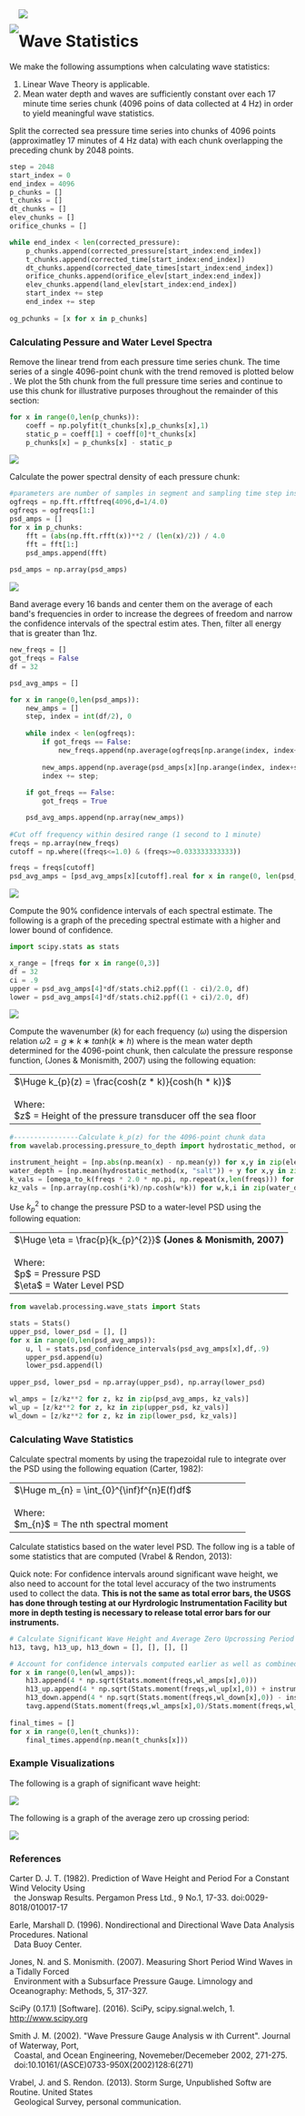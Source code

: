 <img src="./images/usgs.png" style=" padding-top: 26px; float: left"/>
<img src="./images/WaveLabLogo.png" style="float: left"/>

# Wave Statistics

We make the following assumptions when calculating wave statistics:

1. Linear Wave Theory is applicable.
2. Mean water depth and waves are sufficiently constant over each 17 minute time series chunk (4096 poins of data collected at 4 Hz) in order to yield meaningful wave statistics.

Split the corrected sea pressure time series into chunks of 4096 points
(approximatley 17 minutes of 4 Hz data) with each chunk overlapping the preceding chunk
by 2048 points.


```python
step = 2048
start_index = 0
end_index = 4096
p_chunks = []
t_chunks = []
dt_chunks = []
elev_chunks = []
orifice_chunks = []

while end_index < len(corrected_pressure):
    p_chunks.append(corrected_pressure[start_index:end_index])
    t_chunks.append(corrected_time[start_index:end_index])
    dt_chunks.append(corrected_date_times[start_index:end_index])
    orifice_chunks.append(orifice_elev[start_index:end_index])
    elev_chunks.append(land_elev[start_index:end_index])
    start_index += step
    end_index += step
    
og_pchunks = [x for x in p_chunks]
```

### Calculating Pessure and Water Level Spectra

Remove the linear trend from each pressure time series chunk. The time series
of a single 4096-point chunk with the trend removed is plotted below . We plot the 5th
chunk from the full pressure time series and continue to use this chunk for illustrative
purposes throughout the remainder of this section:


```python
for x in range(0,len(p_chunks)):
    coeff = np.polyfit(t_chunks[x],p_chunks[x],1)
    static_p = coeff[1] + coeff[0]*t_chunks[x]
    p_chunks[x] = p_chunks[x] - static_p
```




<img src='./images/detrend.png' />



Calculate the power spectral density of each pressure chunk:


```python
#parameters are number of samples in segment and sampling time step inseconds
ogfreqs = np.fft.rfftfreq(4096,d=1/4.0)
ogfreqs = ogfreqs[1:]
psd_amps = []
for x in p_chunks:
    fft = (abs(np.fft.rfft(x))**2 / (len(x)/2)) / 4.0
    fft = fft[1:]
    psd_amps.append(fft)
   
psd_amps = np.array(psd_amps)
```




<img src='./images/single_spectra.png' />



Band average every 16 bands and center them on the average of each band's
frequencies in order to increase the degrees of freedom and narrow the confidence
intervals of the spectral estim ates. Then, filter all energy that is greater than 1hz.


```python
new_freqs = []
got_freqs = False
df = 32

psd_avg_amps = []

for x in range(0,len(psd_amps)):
    new_amps = []
    step, index = int(df/2), 0
    
    while index < len(ogfreqs):
        if got_freqs == False:
            new_freqs.append(np.average(ogfreqs[np.arange(index, index+step)]))
        
        new_amps.append(np.average(psd_amps[x][np.arange(index, index+step)]))    
        index += step;
            
    if got_freqs == False:
        got_freqs = True

    psd_avg_amps.append(np.array(new_amps))
        
#Cut off frequency within desired range (1 second to 1 minute)
freqs = np.array(new_freqs)
cutoff = np.where((freqs<=1.0) & (freqs>=0.033333333333))

freqs = freqs[cutoff]
psd_avg_amps = [psd_avg_amps[x][cutoff].real for x in range(0, len(psd_avg_amps))]
```




<img src='./images/band_spectra.png' />



Compute the 90% confidence intervals of each spectral estimate. The following is
a graph of the preceding spectral estimate with a higher and lower bound of confidence.


```python
import scipy.stats as stats

x_range = [freqs for x in range(0,3)]
df = 32
ci = .9
upper = psd_avg_amps[4]*df/stats.chi2.ppf((1 - ci)/2.0, df)
lower = psd_avg_amps[4]*df/stats.chi2.ppf((1 + ci)/2.0, df)
```




<img src='./images/cf_intervals.png' />



Compute the wavenumber ($k$) for each frequency ($\omega$) using the dispersion
relation $ω2 = g ∗ k ∗ tanh(k ∗ h)$ where is the mean water depth determined for the
4096-point chunk, then calculate the pressure response function, (Jones &
Monismith, 2007) using the following equation:

<table class="cust-table">
<tr>
    <td>
$\Huge k_{p}(z) = \frac{cosh(z * k)}{cosh(h * k)}$ <br /><br />
Where: <br />
$z$ = Height of the pressure transducer off the sea floor
    </td>
    </tr>
    </table>


```python
#----------------Calculate k_p(z) for the 4096-point chunk data
from wavelab.processing.pressure_to_depth import hydrostatic_method, omega_to_k

instrument_height = [np.abs(np.mean(x) - np.mean(y)) for x,y in zip(elev_chunks, orifice_chunks)]
water_depth = [np.mean(hydrostatic_method(x, "salt")) + y for x,y in zip(og_pchunks, instrument_height)]
k_vals = [omega_to_k(freqs * 2.0 * np.pi, np.repeat(x,len(freqs))) for x in water_depth]
kz_vals = [np.array(np.cosh(i*k)/np.cosh(w*k)) for w,k,i in zip(water_depth,k_vals,instrument_height)]
```

Use $k_{p}^{2}$ to change the pressure PSD to a water-level PSD using the following
equation:

<table class="cust-table">
<tr>
    <td>
$\Huge \eta = \frac{p}{k_{p}^{2}}$  <b>(Jones & Monismith, 2007)</b><br /><br />
Where: <br />
$p$ = Pressure PSD<br />
$\eta$ = Water Level PSD
    </td>
    </tr>
    </table>


```python
from wavelab.processing.wave_stats import Stats

stats = Stats()
upper_psd, lower_psd = [], []
for x in range(0,len(psd_avg_amps)):
    u, l = stats.psd_confidence_intervals(psd_avg_amps[x],df,.9)
    upper_psd.append(u)
    lower_psd.append(l)
    
upper_psd, lower_psd = np.array(upper_psd), np.array(lower_psd)

wl_amps = [z/kz**2 for z, kz in zip(psd_avg_amps, kz_vals)]
wl_up = [z/kz**2 for z, kz in zip(upper_psd, kz_vals)]
wl_down = [z/kz**2 for z, kz in zip(lower_psd, kz_vals)]
```

### Calculating Wave Statistics

Calculate spectral moments by using the trapezoidal rule to integrate over the
PSD using the following equation (Carter, 1982):

<table class="cust-table">
<tr>
    <td style="width: 400px;">
$\Huge m_{n} = \int_{0}^{\inf}f^{n}E(f)df$<br /><br />
Where: <br />
$m_{n}$ = The nth spectral moment
    </td>
    </tr>
    </table>

Calculate statistics based on the water level PSD.  The follow ing is a table of some statistics that are computed (Vrabel & Rendon, 2013):

Quick note:  For confidence intervals around significant wave height, we also need to account for the total level accuracy of the two instruments used to collect the data.  <b>This is not the same as total error bars, the USGS has done through testing at our Hyrdrologic Instrumentation Facility but more in depth testing is necessary to release total error bars for our instruments.</b>


```python
# Calculate Significant Wave Height and Average Zero Upcrossing Period
h13, tavg, h13_up, h13_down = [], [], [], []

# Account for confidence intervals computed earlier as well as combined level accuracy of both deployed instruments
for x in range(0,len(wl_amps)):
    h13.append(4 * np.sqrt(Stats.moment(freqs,wl_amps[x],0)))
    h13_up.append(4 * np.sqrt(Stats.moment(freqs,wl_up[x],0)) + instrument_level_accuracy)
    h13_down.append(4 * np.sqrt(Stats.moment(freqs,wl_down[x],0)) - instrument_level_accuracy)
    tavg.append(Stats.moment(freqs,wl_amps[x],0)/Stats.moment(freqs,wl_amps[x],2))
   
final_times = []
for x in range(0,len(t_chunks)):
    final_times.append(np.mean(t_chunks[x]))
```

### Example Visualizations

The following is a graph of significant wave height:




<img src='images/h13.png' />



The following is a graph of the average zero up crossing period:




<img src='./images/avg_z.png' />



### References

Carter D. J. T. (1982). Prediction of Wave Height and Period For a Constant Wind Velocity Using <br />
&nbsp;&nbsp;the Jonswap Results. Pergamon Press Ltd., 9 No.1, 17-33. doi:0029-8018/010017-17
    
Earle, Marshall D. (1996). Nondirectional and Directional Wave Data Analysis Procedures. National <br />
&nbsp;&nbsp;Data Buoy Center.

Jones, N. and S. Monismith. (2007). Measuring Short Period Wind Waves in a Tidally Forced <br />
&nbsp;&nbsp;Environment with a Subsurface Pressure Gauge. Limnology and Oceanography: Methods, 5, 317-327.

SciPy (0.17.1) [Software]. (2016). SciPy, scipy.signal.welch, 1. http://www.scipy.org
    
Smith J. M. (2002). "Wave Pressure Gauge Analysis w ith Current". Journal of Waterway, Port, <br />
&nbsp;&nbsp;Coastal, and Ocean Engineering, Novemeber/Decemeber 2002, 271-275. <br />
&nbsp;&nbsp;doi:10.10161/(ASCE)0733-950X(2002)128:6(271)
        
Vrabel, J. and S. Rendon. (2013). Storm Surge, Unpublished Softw are Routine. United States <br />
&nbsp;&nbsp;Geological Survey, personal communication.

